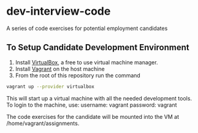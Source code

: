 # dev-interview-code
A series of code exercises for potential employment candidates

## To Setup Candidate Development Environment

1) Install [VirtualBox](https://www.virtualbox.org/wiki/Downloads), a free to use virtual machine manager.
2) Install [Vagrant](http://www.vagrantup.com/downloads.html) on the host machine
3) From the root of this repository run the command
```bash
vagrant up --provider virtualbox
```
This will start up a virtual machine with all the needed development tools. To login to the machine, use:
username: vagrant
password: vagrant

The code exercises for the candidate will be mounted into the VM at /home/vagrant/assignments.

